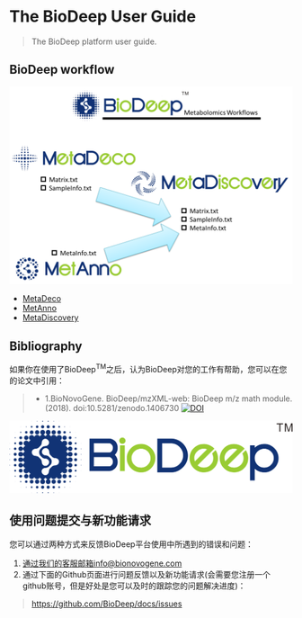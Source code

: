 # The BioDeep User Guide

> The BioDeep platform user guide.

## BioDeep workflow

![](./images/workflows.png)

+ [MetaDeco](./metadeco)
+ [MetAnno](./metanno)
+ [MetaDiscovery](./metadiscovery)

## Bibliography

如果你在使用了BioDeep<sup>TM</sup>之后，认为BioDeep对您的工作有帮助，您可以在您的论文中引用：

> + 1.BioNovoGene. BioDeep/mzXML-web: BioDeep m/z math module. (2018). doi:10.5281/zenodo.1406730 [![DOI](https://zenodo.org/badge/145670434.svg)](https://zenodo.org/badge/latestdoi/145670434)

![](logo@2x_2.png)

## 使用问题提交与新功能请求

您可以通过两种方式来反馈BioDeep平台使用中所遇到的错误和问题：

1. 通过我们的客服邮箱info@bionovogene.com
2. 通过下面的Github页面进行问题反馈以及新功能请求(会需要您注册一个github账号，但是好处是您可以及时的跟踪您的问题解决进度)：
> https://github.com/BioDeep/docs/issues
